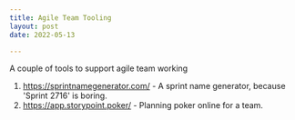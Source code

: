 ```yaml
---
title: Agile Team Tooling
layout: post
date: 2022-05-13

---
```

A couple of tools to support agile team working

1. https://sprintnamegenerator.com/ - A sprint name generator, because 'Sprint 2716' is boring.
2. https://app.storypoint.poker/ - Planning poker online for a team.

